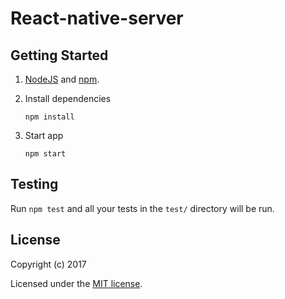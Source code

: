 # React-native-server

> 

## Getting Started

1. [NodeJS](https://nodejs.org/) and [npm](https://www.npmjs.com/).
2. Install dependencies

    ```
    npm install
    ```

3. Start app

    ```
    npm start
    ```

## Testing

Run `npm test` and all your tests in the `test/` directory will be run.

## License

Copyright (c) 2017

Licensed under the [MIT license](LICENSE).
